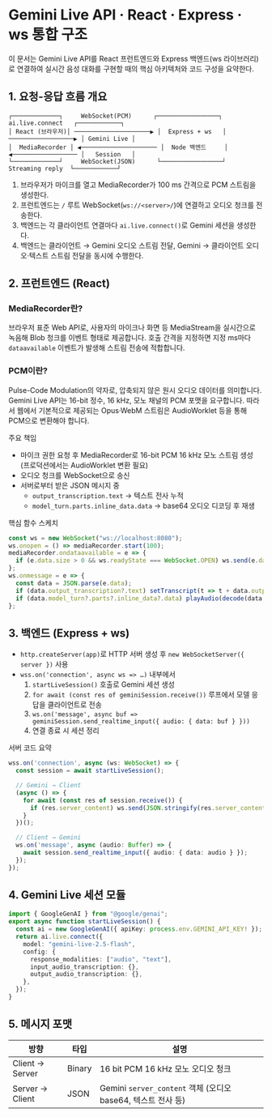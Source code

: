 # Gemini Live API · React · Express · ws 통합 구조

이 문서는 Gemini Live API를 React 프런트엔드와 Express 백엔드(ws 라이브러리)로 연결하여 실시간 음성 대화를 구현할 때의 핵심 아키텍처와 코드 구성을 요약한다.

## 1. 요청-응답 흐름 개요

```
┌─────────────┐     WebSocket(PCM)      ┌─────────────────┐  ai.live.connect   ┌────────────┐
│ React (브라우저)│ ─────────────────────▶ │  Express + ws   │ ──────────────────▶ │ Gemini Live │
│  MediaRecorder │ ◀───────────────────── │  Node 백엔드     │ ◀────────────────── │   Session   │
└─────────────┘     WebSocket(JSON)      └─────────────────┘  Streaming reply  └────────────┘
```

1. 브라우저가 마이크를 열고 MediaRecorder가 100 ms 간격으로 PCM 스트림을 생성한다.
2. 프런트엔드는 `/` 루트 WebSocket(`ws://<server>/`)에 연결하고 오디오 청크를 전송한다.
3. 백엔드는 각 클라이언트 연결마다 `ai.live.connect()`로 Gemini 세션을 생성한다.
4. 백엔드는 클라이언트 → Gemini 오디오 스트림 전달, Gemini → 클라이언트 오디오·텍스트 스트림 전달을 동시에 수행한다.

## 2. 프런트엔드 (React)

### MediaRecorder란?
브라우저 표준 Web API로, 사용자의 마이크나 화면 등 MediaStream을 실시간으로 녹음해 Blob 청크를 이벤트 형태로 제공합니다. 호출 간격을 지정하면 지정 ms마다 `dataavailable` 이벤트가 발생해 스트림 전송에 적합합니다.

### PCM이란?
Pulse-Code Modulation의 약자로, 압축되지 않은 원시 오디오 데이터를 의미합니다. Gemini Live API는 16-bit 정수, 16 kHz, 모노 채널의 PCM 포맷을 요구합니다. 따라서 웹에서 기본적으로 제공되는 Opus·WebM 스트림은 AudioWorklet 등을 통해 PCM으로 변환해야 합니다.

주요 책임

- 마이크 권한 요청 후 MediaRecorder로 16-bit PCM 16 kHz 모노 스트림 생성 (프로덕션에서는 AudioWorklet 변환 필요)
- 오디오 청크를 WebSocket으로 송신
- 서버로부터 받은 JSON 메시지 중
  - `output_transcription.text` → 텍스트 전사 누적
  - `model_turn.parts.inline_data.data` → base64 오디오 디코딩 후 재생

핵심 함수 스케치

```typescript
const ws = new WebSocket("ws://localhost:8080");
ws.onopen = () => mediaRecorder.start(100);
mediaRecorder.ondataavailable = e => {
  if (e.data.size > 0 && ws.readyState === WebSocket.OPEN) ws.send(e.data);
};
ws.onmessage = e => {
  const data = JSON.parse(e.data);
  if (data.output_transcription?.text) setTranscript(t => t + data.output_transcription.text);
  if (data.model_turn?.parts?.inline_data?.data) playAudio(decode(data.model_turn.parts.inline_data.data));
};
```

## 3. 백엔드 (Express + ws)

- `http.createServer(app)`로 HTTP 서버 생성 후 `new WebSocketServer({ server })` 사용
- `wss.on('connection', async ws => …)` 내부에서
  1. `startLiveSession()` 호출로 Gemini 세션 생성
  2. `for await (const res of geminiSession.receive())` 루프에서 모델 응답을 클라이언트로 전송
  3. `ws.on('message', async buf => geminiSession.send_realtime_input({ audio: { data: buf } }))`
  4. 연결 종료 시 세션 정리

서버 코드 요약

```typescript
wss.on('connection', async (ws: WebSocket) => {
  const session = await startLiveSession();

  // Gemini → Client
  (async () => {
    for await (const res of session.receive()) {
      if (res.server_content) ws.send(JSON.stringify(res.server_content));
    }
  })();

  // Client → Gemini
  ws.on('message', async (audio: Buffer) => {
    await session.send_realtime_input({ audio: { data: audio } });
  });
});
```

## 4. Gemini Live 세션 모듈

```typescript
import { GoogleGenAI } from "@google/genai";
export async function startLiveSession() {
  const ai = new GoogleGenAI({ apiKey: process.env.GEMINI_API_KEY! });
  return ai.live.connect({
    model: "gemini-live-2.5-flash",
    config: {
      response_modalities: ["audio", "text"],
      input_audio_transcription: {},
      output_audio_transcription: {},
    },
  });
}
```

## 5. 메시지 포맷

| 방향 | 타입 | 설명 |
|-------|------|------|
| Client → Server | Binary | 16 bit PCM 16 kHz 모노 오디오 청크 |
| Server → Client | JSON | Gemini `server_content` 객체 (오디오 base64, 텍스트 전사 등) |
